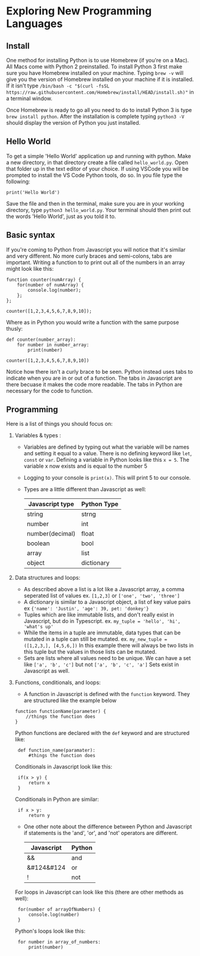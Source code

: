 # Exploring New Programming Languages

## Install

One method for installing Python is to use Homebrew (if you're on a Mac). All Macs come with Python 2 preinstalled. To install Python 3 first make sure you have Homebrew installed on your machine. Typing `brew -v` will give you the version of Homebrew installed on your machine if it is installed. If it isn't type `/bin/bash -c "$(curl -fsSL https://raw.githubusercontent.com/Homebrew/install/HEAD/install.sh)"` in a terminal window.

Once Homebrew is ready to go all you need to do to install Python 3 is type `brew install python`. After the installation is complete typing `python3 -V` should display the version of Python you just installed.

## Hello World

To get a simple 'Hello World' application up and running with python. Make a new directory, in that directory create a file called `hello_world.py`. Open that folder up in the text editor of your choice. If using VSCode you will be prompted to install the VS Code Python tools, do so. In you file type the following:

`print('Hello World')`

Save the file and then in the terminal, make sure you are in your working directory, type `python3 hello_world.py`. Your terminal should then print out the words 'Hello World', just as you told it to.

## Basic syntax

If you're coming to Python from Javascript you will notice that it's similar and very different. No more curly braces and semi-colons, tabs are important. Writing a function to to print out all of the numbers in an array might look like this:

```
function counter(numArray) {
    for(number of numArray) {
        console.log(number);
    };
};

counter([1,2,3,4,5,6,7,8,9,10]);
```

Where as in Python you would write a function with the same purpose thusly:

```
def counter(number_array):
    for number in number_array:
        print(number)

counter([1,2,3,4,5,6,7,8,9,10])
```

Notice how there isn't a curly brace to be seen. Python instead uses tabs to indicate when you are in or out of a function. The tabs in Javascript are there becuase it makes the code more readable. The tabs in Python are necessary for the code to function.

## Programming

Here is a list of things you should focus on:

1. Variables & types :

   - Variables are defined by typing out what the variable will be names and setting it equal to a value. There is no defining keyword like `let`, `const` or `var`. Defining a variable in Python looks like this `x = 5`. The variable x now exists and is equal to the number 5
   - Logging to your console is `print(x)`. This will print 5 to our console.
   - Types are a little different than Javascript as well:

     | Javascript type | Python Type |
     | --------------- | ----------- |
     | string          | strng       |
     | number          | int         |
     | number(decimal) | float       |
     | boolean         | bool        |
     | array           | list        |
     | object          | dictionary  |

2. Data structures and loops:

   - As described above a list is a lot like a Javascript array, a comma seperated list of values ex. `[1,2,3]` or `['one', 'two', 'three']`
   - A dictionary is similar to a Javascript object, a list of key value pairs ex `{'name': 'Justin', 'age': 39, pet: 'donkey'}`
   - Tuples which are like immutable lists, and don't really exist in Javascript, but do in Typescript. ex. `my_tuple = 'hello', 'hi', 'what's up'`
   - While the items in a tuple are immutable, data types that can be mutated in a tuple can still be mutated. ex. `my_new_tuple = ([1,2,3,], [4,5,6,])`
     In this example there will always be two lists in this tuple but the values in those lists can be mutated.
   - Sets are lists where all values need to be unique. We can have a set like `['a', 'b', 'c']` but not `['a', 'b', 'c', 'a']` Sets exist in Javascript as well.

3. Functions, conditionals, and loops:

   - A function in Javascript is defined with the `function` keyword. They are structured like the example below

   ```
   function functionName(parameter) {
       //things the function does
   }
   ```

   Python functions are declared with the `def` keyword and are structured like:

   ```
    def function_name(paramater):
        #things the function does
   ```

   Conditionals in Javascript look like this:

   ```
    if(x > y) {
        return x
    }
   ```

   Conditionals in Python are similar:

   ```
    if x > y:
        return y
   ```

   - One other note about the difference between Python and Javascript if statements is the 'and', 'or', and 'not' operators are different.

     | Javascript | Python |
     | ---------- | ------ |
     | &&         | and    |
     | &#124&#124 | or     |
     | !          | not    |

   For loops in Javascript can look like this (there are other methods as well):

   ```
    for(number of arrayOfNumbers) {
        console.log(number)
    }
   ```

   Python's loops look like this:

   ```
    for number in array_of_numbers:
        print(number)
   ```
